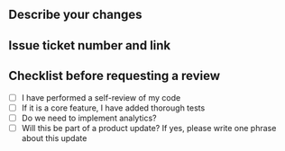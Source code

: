 ## Describe your changes

## Issue ticket number and link

## Checklist before requesting a review
- [ ] I have performed a self-review of my code  
- [ ] If it is a core feature, I have added thorough tests  
- [ ] Do we need to implement analytics?  
- [ ] Will this be part of a product update? If yes, please write one phrase about this update
